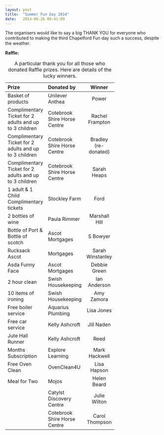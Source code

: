 ```yaml
---
layout: post
title:  "Summer Fun Day 2014"
date:   2014-06-26 09:41:09
---
```

<p>The organisers would like to say a big THANK YOU for everyone who contributed to making the third Chapelford Fun day such a success, despite the weather.</p>
<p><strong>Raffle:</strong></p>
<div class="table-responsive"><table  style="width:500px; "  class="easy-table easy-table-cuscosky " >
<caption>A particular thank you for all those who donated Raffle prizes. Here are details of the lucky winners.</caption>
<thead>
<tr><th  style="width:20px;text-align:left" >Prize</th>
<th  style="width:100px;text-align:left" > Donated by</th>
<th  style="width:50px;text-align:center" > Winner</th>
</tr>
</thead>
<tbody>
<tr><td  style="text-align:left" >Basket of products</td>
<td  style="text-align:left" > Unilever Anthea</td>
<td  style="text-align:center" > Power</td>
</tr>

<tr><td  style="text-align:left" >Complimentary Ticket for 2 adults and up to 3 children</td>
<td  style="text-align:left" > Cotebrook Shire Horse Centre</td>
<td  style="text-align:center" > Rachel Frampton</td>
</tr>

<tr><td  style="text-align:left" >Complimentary Ticket for 2 adults and up to 3 children</td>
<td  style="text-align:left" > Cotebrook Shire Horse Centre</td>
<td  style="text-align:center" > Bradley (re-donated)</td>
</tr>

<tr><td  style="text-align:left" >Complimentary Ticket for 2 adults and up to 3 children</td>
<td  style="text-align:left" > Cotebrook Shire Horse Centre</td>
<td  style="text-align:center" > Sarah Heaps</td>
</tr>

<tr><td  style="text-align:left" >1 adult &amp; 1 Child Complimentary tickets</td>
<td  style="text-align:left" > Stockley Farm</td>
<td  style="text-align:center" > Ford</td>
</tr>

<tr><td  style="text-align:left" >2 bottles of wine</td>
<td  style="text-align:left" > Paula Rimmer</td>
<td  style="text-align:center" > Marshall Hill</td>
</tr>

<tr><td  style="text-align:left" >Bottle of Port &amp; Bottle of scotch</td>
<td  style="text-align:left" > Ascot Mortgages</td>
<td  style="text-align:center" > S Bowyer</td>
</tr>

<tr><td  style="text-align:left" >Rucksack Ascot</td>
<td  style="text-align:left" > Mortgages</td>
<td  style="text-align:center" > Sarah Winstanley</td>
</tr>

<tr><td  style="text-align:left" >Asda Funny Face</td>
<td  style="text-align:left" > Ascot Mortgages</td>
<td  style="text-align:center" > Debbie Green</td>
</tr>

<tr><td  style="text-align:left" >2 hour clean</td>
<td  style="text-align:left" > Swish Housekeeping</td>
<td  style="text-align:center" > Ian Anderson</td>
</tr>

<tr><td  style="text-align:left" >10 items of ironing</td>
<td  style="text-align:left" > Swish Housekeeping</td>
<td  style="text-align:center" > Amy Zamora</td>
</tr>

<tr><td  style="text-align:left" >Free boiler service</td>
<td  style="text-align:left" > Aquarius Plumbing</td>
<td  style="text-align:center" > Lisa Jones</td>
</tr>

<tr><td  style="text-align:left" >Free car service</td>
<td  style="text-align:left" > Kelly Ashcroft</td>
<td  style="text-align:center" > Jill Naden</td>
</tr>

<tr><td  style="text-align:left" >Jute Hall Runner</td>
<td  style="text-align:left" > Kelly Ashcroft</td>
<td  style="text-align:center" > Reed</td>
</tr>

<tr><td  style="text-align:left" >Months Subscription</td>
<td  style="text-align:left" > Explore Learning</td>
<td  style="text-align:center" > Mark Hackwell</td>
</tr>

<tr><td  style="text-align:left" >Free Oven Clean</td>
<td  style="text-align:left" > OvenClean4U</td>
<td  style="text-align:center" > Lisa Hapson</td>
</tr>

<tr><td  style="text-align:left" >Meal for Two</td>
<td  style="text-align:left" > Mojos</td>
<td  style="text-align:center" > Helen Beard</td>
</tr>

<tr><td  style="text-align:left" ></td>
<td  style="text-align:left" >Catylst Discovery Centre</td>
<td  style="text-align:center" > Julie Wilton</td>
</tr>

<tr><td  style="text-align:left" ></td>
<td  style="text-align:left" >Cotebrook Shire Horse Centre</td>
<td  style="text-align:center" > Carol Thompson</td>
</tr>
</tbody></table>
